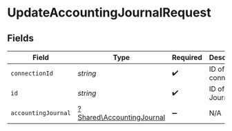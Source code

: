 # UpdateAccountingJournalRequest


## Fields

| Field                                                                 | Type                                                                  | Required                                                              | Description                                                           |
| --------------------------------------------------------------------- | --------------------------------------------------------------------- | --------------------------------------------------------------------- | --------------------------------------------------------------------- |
| `connectionId`                                                        | *string*                                                              | :heavy_check_mark:                                                    | ID of the connection                                                  |
| `id`                                                                  | *string*                                                              | :heavy_check_mark:                                                    | ID of the Journal                                                     |
| `accountingJournal`                                                   | [?Shared\AccountingJournal](../../Models/Shared/AccountingJournal.md) | :heavy_minus_sign:                                                    | N/A                                                                   |